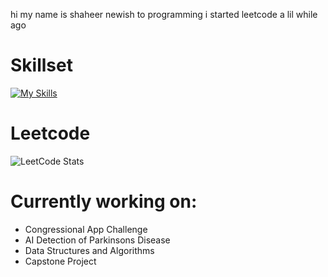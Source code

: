 hi my name is shaheer
newish to programming i started leetcode a lil while ago
# Skillset
[![My Skills](https://skillicons.dev/icons?i=java,html,py,arduino,cpp)](https://skillicons.dev)

# Leetcode
![LeetCode Stats](https://leetcard.jacoblin.cool/khanshaheer20008?theme=dark&font=Raleway%20Dots)

# Currently working on:
- Congressional App Challenge
- AI Detection of Parkinsons Disease
- Data Structures and Algorithms
- Capstone Project
